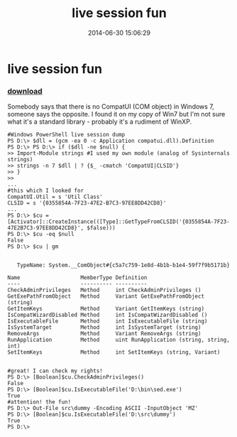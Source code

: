 ﻿---
pid:            5270
parent:         0
children:       
poster:         greg zakharov
title:          live session fun
date:           2014-06-30 15:06:29
description:    Somebody says that there is no CompatUI (COM object) in Windows 7, someone says the opposite. I found it on my copy of Win7 but I'm not sure what it's a standard library - probably it's a rudiment of WinXP.
format:         posh
---

# live session fun

### [download](5270.ps1)  

Somebody says that there is no CompatUI (COM object) in Windows 7, someone says the opposite. I found it on my copy of Win7 but I'm not sure what it's a standard library - probably it's a rudiment of WinXP.

```posh
#Windows PowerShell live session dump
PS D:\> $dll = (gcm -ea 0 -c Application compatui.dll).Definition
PS D:\> PS D:\> if ($dll -ne $null) {
>> Import-Module strings #I used my own module (analog of Sysinternals strings)
>> strings -n 7 $dll | ? {$_ -cmatch 'CompatUI|CLSID'}
>> }
>>
...
#this which I looked for
CompatUI.Util = s 'Util Class'
CLSID = s '{0355854A-7F23-47E2-B7C3-97EE8DD42CD8}'
...
PS D:\> $cu = [Activator]::CreateInstance(([Type]::GetTypeFromCLSID('{0355854A-7F23-47E2B7C3-97EE8DD42CD8}', $false)))
PS D:\> $cu -eq $null
False
PS D:\> $cu | gm


   TypeName: System.__ComObject#{c5a7c759-1e8d-4b1b-b1e4-59f7f9b5171b}

Name                   MemberType Definition
----                   ---------- ----------
CheckAdminPrivileges   Method     int CheckAdminPrivileges ()
GetExePathFromObject   Method     Variant GetExePathFromObject (string)
GetItemKeys            Method     Variant GetItemKeys (string)
IsCompatWizardDisabled Method     int IsCompatWizardDisabled ()
IsExecutableFile       Method     int IsExecutableFile (string)
IsSystemTarget         Method     int IsSystemTarget (string)
RemoveArgs             Method     Variant RemoveArgs (string)
RunApplication         Method     uint RunApplication (string, string, int)
SetItemKeys            Method     int SetItemKeys (string, Variant)


#great! I can check my rights!
PS D:\> [Boolean]$cu.CheckAdminPrivileges()
False
PS D:\> [Boolean]$cu.IsExecutableFile('D:\bin\sed.exe')
True
#attention! the fun!
PS D:\> Out-File src\dummy -Encoding ASCII -InputObject 'MZ'
PS D:\> [Boolean]$cu.IsExecutableFile('D:\src\dummy')
True
PS D:\> 
```
